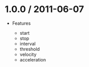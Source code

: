 # 1.0.0 / 2011-06-07

* Features

  * start
  * stop
  * interval
  * threshold
  * velocity
  * acceleration
